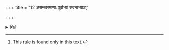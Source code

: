 +++
title = "12 असन्त्वरमाणाः पूर्वाभ्यां सवनाभ्याञ्"

+++

<details><summary>थिते</summary>

12. Without making haste they perform the first two pressings; making haste they perform the third pressing.[^1]  

[^1]: This rule is found only in this text.  
</details>
